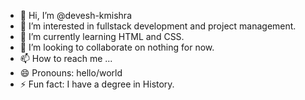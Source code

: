 - 👋 Hi, I’m @devesh-kmishra
- 👀 I’m interested in fullstack development and project management.
- 🌱 I’m currently learning HTML and CSS.
- 💞️ I’m looking to collaborate on nothing for now.
- 📫 How to reach me ...
- 😄 Pronouns: hello/world
- ⚡ Fun fact: I have a degree in History.

<!---
devesh-kmishra/devesh-kmishra is a ✨ special ✨ repository because its `README.md` (this file) appears on your GitHub profile.
You can click the Preview link to take a look at your changes.
--->
